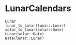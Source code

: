# LunarCalendars

```@docs
Lunar
lunar_to_solar(lunar::Lunar)
solar_to_lunar(solar::Date)
Lunar(solar::Date)
Date(lunar::Lunar)
```
